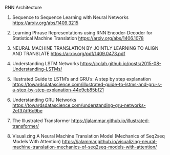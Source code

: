 RNN Architecture 
1. Sequence to Sequence Learning with Neural Networks 
https://arxiv.org/abs/1409.3215

2. Learning Phrase Representations using RNN Encoder-Decoder for Statistical Machine Translation
https://arxiv.org/abs/1406.1078

3. NEURAL MACHINE TRANSLATION BY JOINTLY LEARNING TO ALIGN AND TRANSLATE
https://arxiv.org/pdf/1409.0473.pdf

4. Understanding LSTM Networks
https://colah.github.io/posts/2015-08-Understanding-LSTMs/

5. Illustrated Guide to LSTM’s and GRU’s: A step by step explanation
https://towardsdatascience.com/illustrated-guide-to-lstms-and-gru-s-a-step-by-step-explanation-44e9eb85bf21

6. Understanding GRU Networks
https://towardsdatascience.com/understanding-gru-networks-2ef37df6c9be

7. The Illustrated Transformer
https://jalammar.github.io/illustrated-transformer/ 

8. Visualizing A Neural Machine Translation Model (Mechanics of Seq2seq Models With Attention)
https://jalammar.github.io/visualizing-neural-machine-translation-mechanics-of-seq2seq-models-with-attention/
